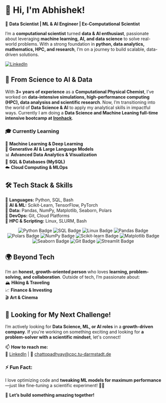 # 👋 Hi, I'm Abhishek!  

🚀 **Data Scientist | ML & AI Engineer | Ex-Computational Scientist**  

I’m a **computational scientist** turned **data & AI enthusiast**, passionate about leveraging **machine learning, AI, and data science** to solve real-world problems. With a strong foundation in **python, data analytics, mathematics, HPC, and research**, I’m on a journey to build scalable, data-driven solutions. 

[![LinkedIn](https://img.shields.io/badge/LinkedIn-blue?logo=linkedin&style=for-the-badge)](https://www.linkedin.com/in/techyabhishek)

## 🔬 **From Science to AI & Data**  
With **3+ years of experience** as a **Computational Physical Chemist**, I’ve worked on **data-intensive simulations, high-performance computing (HPC), data analysiss and scientific research**. Now, I’m transitioning into the world of **Data Science & AI** to apply my analytical skills in impactful ways. Currently I am doing a **Data Science and Machine Leaning full-time intensive bootcamp at [Ironhack](https://www.ironhack.com/de-en/data-science-machine-learning/remote)**.

### 🎓 **Currently Learning**  
🧠 **Machine Learning & Deep Learning**  
🤖 **Generative AI & Large Language Models**  
📊 **Advanced Data Analytics & Visualization**  
💾 **SQL & Databases (MySQL)**  
☁️ **Cloud Computing & MLOps**  

## 🛠️ **Tech Stack & Skills**  
🔹 **Languages:** Python, SQL, Bash  
🔹 **AI & ML:** Scikit-Learn, TensorFlow, PyTorch  
🔹 **Data:** Pandas, NumPy, Matplotlib, Seaborn, Polars  
🔹 **DevOps:** Git, Cloud Platforms  
🔹 **HPC & Scripting:** Linux, SLURM, Bash

<p align="center">
  <a href="https://www.python.org/" target="_blank" style="text-decoration: none;">
    <img src="https://img.shields.io/badge/Python-2D2D2D?style=for-the-badge&logo=python&logoColor=ffdd54" alt="Python Badge"/>
  </a>
  <a href="https://www.mysql.com/" target="_blank" style="text-decoration: none;">
    <img src="https://img.shields.io/badge/SQL-2D2D2D?style=for-the-badge&logo=mysql&logoColor=blue" alt="SQL Badge"/>
  </a>
  <a href="https://www.linux.org/" target="_blank" style="text-decoration: none;">
    <img src="https://img.shields.io/badge/Linux-2D2D2D?style=for-the-badge&logo=linux&logoColor=FCC624" alt="Linux Badge"/>
  </a>
  <a href="https://pandas.pydata.org/" target="_blank" style="text-decoration: none;">
    <img src="https://img.shields.io/badge/Pandas-2D2D2D?style=for-the-badge&logo=pandas&logoColor=white" alt="Pandas Badge"/>
  </a>
  <a href="https://pola-rs.github.io/polars-book/" target="_blank" style="text-decoration: none;">
    <img src="https://img.shields.io/badge/Polars-2D2D2D?style=for-the-badge&logo=python&logoColor=4B8BBE" alt="Polars Badge"/>
  </a>
  <a href="https://numpy.org/" target="_blank" style="text-decoration: none;">
    <img src="https://img.shields.io/badge/NumPy-2D2D2D?style=for-the-badge&logo=numpy&logoColor=white" alt="NumPy Badge"/>
  </a>
  <a href="https://scikit-learn.org/" target="_blank" style="text-decoration: none;">
    <img src="https://img.shields.io/badge/Scikit--learn-2D2D2D?style=for-the-badge&logo=scikit-learn&logoColor=F7931E" alt="Scikit-learn Badge"/>
  </a>
  <a href="https://matplotlib.org/" target="_blank" style="text-decoration: none;">
    <img src="https://img.shields.io/badge/Matplotlib-2D2D2D?style=for-the-badge&logo=matplotlib&logoColor=white" alt="Matplotlib Badge"/>
  </a>
  <a href="https://seaborn.pydata.org/" target="_blank" style="text-decoration: none;">
    <img src="https://img.shields.io/badge/Seaborn-2D2D2D?style=for-the-badge&logo=python&logoColor=white" alt="Seaborn Badge"/>
  </a>
  <a href="https://git-scm.com/" target="_blank" style="text-decoration: none;">
    <img src="https://img.shields.io/badge/Git-2D2D2D?style=for-the-badge&logo=git&logoColor=F05032" alt="Git Badge"/>
  </a>
  <a href="https://streamlit.io/" target="_blank" style="text-decoration: none;">
    <img src="https://img.shields.io/badge/Streamlit-FF4B4B?style=for-the-badge&logo=streamlit&logoColor=white" alt="Streamlit Badge"/>
  </a>
</p>

## 🌍 **Beyond Tech**  
I’m an **honest, growth-oriented person** who loves **learning, problem-solving, and collaboration**. Outside of tech, I’m passionate about:  
🏔️ **Hiking & Traveling**  
📈 **Finance & Investing**  
🎬 **Art & Cinema**  

## 🚀 **Looking for My Next Challenge!**  
I’m actively looking for **Data Science, ML, or AI roles** in a **growth-driven company**. If you're working on something exciting and looking for **a problem-solver with a scientific mindset**, let's connect!  

📫 **How to reach me:**  
🔗 [LinkedIn](https://www.linkedin.com/in/techyabhishek) | 📧 chattopadhyay@cpc.tu-darmstadt.de  

### ⚡ **Fun Fact:**  
I love optimizing code and **tweaking ML models for maximum performance**—just like fine-tuning a scientific experiment! 🔬✨  

🚀 **Let’s build something amazing together!**  
